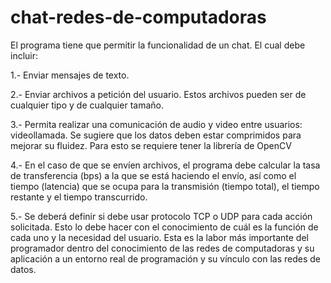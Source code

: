 # chat-redes-de-computadoras

El programa tiene que permitir la funcionalidad de un chat. El cual debe incluir:

1.- Enviar mensajes de texto.

2.- Enviar archivos a petición del usuario. Estos archivos pueden ser de cualquier tipo y de cualquier tamaño.

3.- Permita realizar una comunicación de audio y video entre usuarios: videollamada. Se sugiere que los datos deben estar comprimidos para mejorar su fluidez.
    Para esto se requiere tener la librería de OpenCV

4.- En el caso de que se envíen archivos, el programa debe calcular la tasa de transferencia (bps) a la que se está haciendo el envío, así como el tiempo (latencia) que se ocupa para la transmisión (tiempo total), el tiempo restante y el tiempo transcurrido.

5.- Se deberá definir si debe usar protocolo TCP o UDP para cada acción solicitada. Esto lo debe hacer con el conocimiento de cuál es la función de cada uno y la necesidad del usuario. Esta es la labor más importante del programador dentro del conocimiento de las redes de computadoras y su aplicación a un entorno real de programación y su vínculo con las redes de datos.

